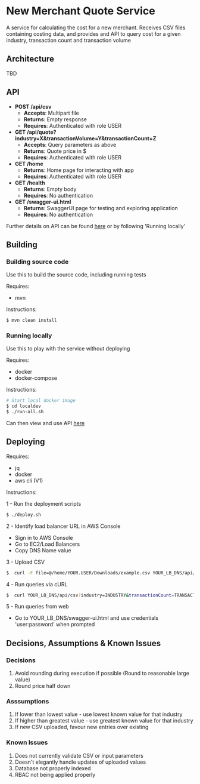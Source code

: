# New Merchant Quote Service
A service for calculating the cost for a new merchant. Receives CSV files containing costing data, and provides and API to
query cost for a given industry, transaction count and transaction volume

## Architecture
TBD

## API
* **POST /api/csv**
    * **Accepts**: Multipart file
    * **Returns**: Empty response
    * **Requires**: Authenticated with role USER
* **GET /api/quote?industry=X&transactionVolume=Y&transactionCount=Z**
    * **Accepts**: Query parameters as above
    * **Returns**: Quote price in $
    * **Requires**: Authenticated with role USER
* **GET /home**
    * **Returns**: Home page for interacting with app
    * **Requires**: Authenticated with role USER
* **GET /health**
    * **Returns**: Empty body
    * **Requires**: No authentication
* **GET /swagger-ui.html**
    * **Returns**: SwaggerUI page for testing and exploring application
    * **Requires**: No authentication


Further details on API can be found [here](http://new-m-publi-1eqhl0nteohsn-1135320769.ap-southeast-2.elb.amazonaws.com/swagger-ui.html) or by following 'Running locally'

## Building

### Building source code
Use this to build the source code, including running tests

Requires: 
* mvn

Instructions:
```bash
$ mvn clean install
```

### Running locally
Use this to play with the service without deploying

Requires:
* docker
* docker-compose

Instructions:
```bash
# Start local docker image
$ cd localdev
$ ./run-all.sh
```

Can then view and use API [here](http://172.19.2.20:8080/api/swagger-ui.html)

## Deploying
Requires:
* jq
* docker
* aws cli (V1)

Instructions:

1 - Run the deployment scripts
```bash
$ ./deploy.sh
```

2 - Identify load balancer URL in AWS Console
* Sign in to AWS Console
* Go to EC2/Load Balancers
* Copy DNS Name value

3 - Upload CSV
```bash
$  curl -F file=@/home/YOUR.USER/Downloads/example.csv YOUR_LB_DNS/api/csv --user 'admin:admin'
```

4 - Run queries via cURL
```bash
$  curl YOUR_LB_DNS/api/csv?industry=INDUSTRY&transactionCount=TRANSACTION_COUNT&transactionVolume=TRANSACTION_VOLUME --user 'user:password'
```

5 - Run queries from web
* Go to YOUR_LB_DNS/swagger-ui.html and use credentials 'user:password' when prompted

## Decisions, Assumptions & Known Issues
### Decisions
1. Avoid rounding during execution if possible (Round to reasonable large value)
1. Round price half down

### Asssumptions
1. If lower than lowest value - use lowest known value for that industry
1. If higher than greatest value - use greatest known value for that industry
1. If new CSV uploaded, favour new entries over existing

### Known Issues
1. Does not currently validate CSV or input parameters
1. Doesn't elegantly handle updates of uploaded values
1. Database not properly indexed
1. RBAC not being applied properly